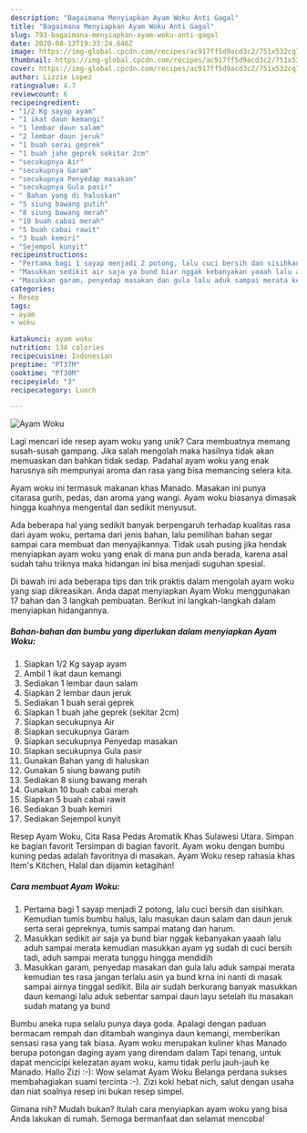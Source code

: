 ```yaml
---
description: "Bagaimana Menyiapkan Ayam Woku Anti Gagal"
title: "Bagaimana Menyiapkan Ayam Woku Anti Gagal"
slug: 793-bagaimana-menyiapkan-ayam-woku-anti-gagal
date: 2020-08-13T19:33:24.646Z
image: https://img-global.cpcdn.com/recipes/ac917ff5d9acd3c2/751x532cq70/ayam-woku-foto-resep-utama.jpg
thumbnail: https://img-global.cpcdn.com/recipes/ac917ff5d9acd3c2/751x532cq70/ayam-woku-foto-resep-utama.jpg
cover: https://img-global.cpcdn.com/recipes/ac917ff5d9acd3c2/751x532cq70/ayam-woku-foto-resep-utama.jpg
author: Lizzie Lopez
ratingvalue: 4.7
reviewcount: 6
recipeingredient:
- "1/2 Kg sayap ayam"
- "1 ikat daun kemangi"
- "1 lembar daun salam"
- "2 lembar daun jeruk"
- "1 buah serai geprek"
- "1 buah jahe geprek sekitar 2cm"
- "secukupnya Air"
- "secukupnya Garam"
- "secukupnya Penyedap masakan"
- "secukupnya Gula pasir"
- " Bahan yang di haluskan"
- "5 siung bawang putih"
- "8 siung bawang merah"
- "10 buah cabai merah"
- "5 buah cabai rawit"
- "3 buah kemiri"
- "Sejempol kunyit"
recipeinstructions:
- "Pertama bagi 1 sayap menjadi 2 potong, lalu cuci bersih dan sisihkan. Kemudian tumis bumbu halus, lalu masukan daun salam dan daun jeruk serta serai gepreknya, tumis sampai matang dan harum."
- "Masukkan sedikit air saja ya bund biar nggak kebanyakan yaaah lalu aduh sampai merata kemudian masukkan ayam yg sudah di cuci bersih tadi, aduh sampai merata tunggu hingga mendidih"
- "Masukkan garam, penyedap masakan dan gula lalu aduk sampai merata kemudian tes rasa jangan terlalu asin ya bund krna ini nanti di masak sampai airnya tinggal sedikit. Bila air sudah berkurang banyak masukkan daun kemangi lalu aduk sebentar sampai daun layu setelah itu masakan sudah matang ya bund"
categories:
- Resep
tags:
- ayam
- woku

katakunci: ayam woku 
nutrition: 134 calories
recipecuisine: Indonesian
preptime: "PT37M"
cooktime: "PT30M"
recipeyield: "3"
recipecategory: Lunch

---
```



![Ayam Woku](https://img-global.cpcdn.com/recipes/ac917ff5d9acd3c2/751x532cq70/ayam-woku-foto-resep-utama.jpg)

Lagi mencari ide resep ayam woku yang unik? Cara membuatnya memang susah-susah gampang. Jika salah mengolah maka hasilnya tidak akan memuaskan dan bahkan tidak sedap. Padahal ayam woku yang enak harusnya sih mempunyai aroma dan rasa yang bisa memancing selera kita.

Ayam woku ini termasuk makanan khas Manado. Masakan ini punya citarasa gurih, pedas, dan aroma yang wangi. Ayam woku biasanya dimasak hingga kuahnya mengental dan sedikit menyusut.

Ada beberapa hal yang sedikit banyak berpengaruh terhadap kualitas rasa dari ayam woku, pertama dari jenis bahan, lalu pemilihan bahan segar sampai cara membuat dan menyajikannya. Tidak usah pusing jika hendak menyiapkan ayam woku yang enak di mana pun anda berada, karena asal sudah tahu triknya maka hidangan ini bisa menjadi suguhan spesial.


Di bawah ini ada beberapa tips dan trik praktis dalam mengolah ayam woku yang siap dikreasikan. Anda dapat menyiapkan Ayam Woku menggunakan 17 bahan dan 3 langkah pembuatan. Berikut ini langkah-langkah dalam menyiapkan hidangannya.

<!--inarticleads1-->

##### Bahan-bahan dan bumbu yang diperlukan dalam menyiapkan Ayam Woku:

1. Siapkan 1/2 Kg sayap ayam
1. Ambil 1 ikat daun kemangi
1. Sediakan 1 lembar daun salam
1. Siapkan 2 lembar daun jeruk
1. Sediakan 1 buah serai geprek
1. Siapkan 1 buah jahe geprek (sekitar 2cm)
1. Siapkan secukupnya Air
1. Siapkan secukupnya Garam
1. Siapkan secukupnya Penyedap masakan
1. Siapkan secukupnya Gula pasir
1. Gunakan  Bahan yang di haluskan
1. Gunakan 5 siung bawang putih
1. Sediakan 8 siung bawang merah
1. Gunakan 10 buah cabai merah
1. Siapkan 5 buah cabai rawit
1. Sediakan 3 buah kemiri
1. Sediakan Sejempol kunyit


Resep Ayam Woku, Cita Rasa Pedas Aromatik Khas Sulawesi Utara. Simpan ke bagian favorit Tersimpan di bagian favorit. Ayam woku dengan bumbu kuning pedas adalah favoritnya di masakan. Ayam Woku resep rahasia khas Item&#39;s Kitchen, Halal dan dijamin ketagihan! 

<!--inarticleads2-->

##### Cara membuat Ayam Woku:

1. Pertama bagi 1 sayap menjadi 2 potong, lalu cuci bersih dan sisihkan. Kemudian tumis bumbu halus, lalu masukan daun salam dan daun jeruk serta serai gepreknya, tumis sampai matang dan harum.
1. Masukkan sedikit air saja ya bund biar nggak kebanyakan yaaah lalu aduh sampai merata kemudian masukkan ayam yg sudah di cuci bersih tadi, aduh sampai merata tunggu hingga mendidih
1. Masukkan garam, penyedap masakan dan gula lalu aduk sampai merata kemudian tes rasa jangan terlalu asin ya bund krna ini nanti di masak sampai airnya tinggal sedikit. Bila air sudah berkurang banyak masukkan daun kemangi lalu aduk sebentar sampai daun layu setelah itu masakan sudah matang ya bund


Bumbu aneka rupa selalu punya daya goda. Apalagi dengan paduan bermacam rempah dan ditambah wanginya daun kemangi, memberikan sensasi rasa yang tak biasa. Ayam woku merupakan kuliner khas Manado berupa potongan daging ayam yang direndam dalam Tapi tenang, untuk dapat mencicipi kelezatan ayam woku, kamu tidak perlu jauh-jauh ke Manado. Hallo Zizi :-): Wow selamat Ayam Woku Belanga perdana sukses membahagiakan suami tercinta :-). Zizi koki hebat nich, salut dengan usaha dan niat soalnya resep ini bukan resep simpel. 

Gimana nih? Mudah bukan? Itulah cara menyiapkan ayam woku yang bisa Anda lakukan di rumah. Semoga bermanfaat dan selamat mencoba!

